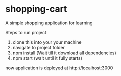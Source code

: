 # shopping-cart

A simple shopping application for learning

Steps to run project
1. clone this into your your machine
2. navigate to project folder 
3. npm install  (Wait till it download all dependencies)
4. npm start (wait until it fully starts)

now application is deployed at http://localhost:3000 
